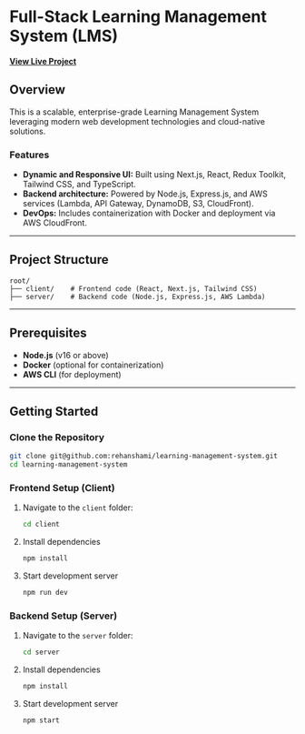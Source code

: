 # Full-Stack Learning Management System (LMS)

**[View Live Project](https://learning-management-system-beta-one.vercel.app/)**

## Overview

This is a scalable, enterprise-grade Learning Management System leveraging modern web development technologies and cloud-native solutions.

### Features

- **Dynamic and Responsive UI:** Built using Next.js, React, Redux Toolkit, Tailwind CSS, and TypeScript.
- **Backend architecture:** Powered by Node.js, Express.js, and AWS services (Lambda, API Gateway, DynamoDB, S3, CloudFront).
- **DevOps:** Includes containerization with Docker and deployment via AWS CloudFront.

---

## Project Structure

```
root/
├── client/    # Frontend code (React, Next.js, Tailwind CSS)
├── server/    # Backend code (Node.js, Express.js, AWS Lambda)
```

---

## Prerequisites

- **Node.js** (v16 or above)
- **Docker** (optional for containerization)
- **AWS CLI** (for deployment)

---

## Getting Started

### Clone the Repository

```bash
git clone git@github.com:rehanshami/learning-management-system.git
cd learning-management-system
```

### Frontend Setup (Client)

1. Navigate to the `client` folder:
   ```bash
   cd client
   ```
2. Install dependencies
   ```bash
   npm install
   ```
3. Start development server
   ```bash
   npm run dev
   ```

### Backend Setup (Server)

1. Navigate to the `server` folder:
   ```bash
   cd server
   ```
2. Install dependencies
   ```bash
   npm install
   ```
3. Start development server
   ```bash
   npm start
   ```
